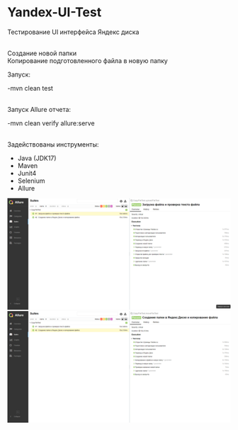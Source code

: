  # Yandex-UI-Test
Тестирование UI интерфейса Яндекс диска

<br>Создание новой папки
<br>Копирование подготовленного файла в новую папку

Запуск:
<p> -mvn clean test </p>
<br>Запуск Allure отчета:
<br>
<p> -mvn clean verify allure:serve </p>
<br>Задействованы инструменты:
<ul>
<li>Java (JDK17)</li>
<li>Maven</li>
<li>Junit4</li>
<li>Selenium</li>
<li>Allure</li>
</ul>
<img src="src/main/resources/chrome_ukhdMIgfxA.png">
<br>
<img src="src/main/resources/chrome_0G8tGExgJb.png">

